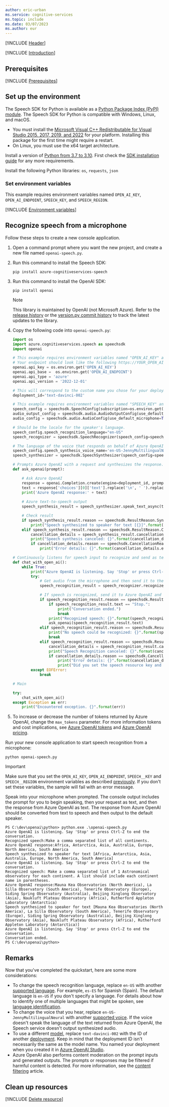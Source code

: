 ```yaml
---
author: eric-urban
ms.service: cognitive-services
ms.topic: include
ms.date: 03/07/2023
ms.author: eur
---
```


[!INCLUDE [Header](../../common/python.md)]

[!INCLUDE [Introduction](intro.md)]

## Prerequisites

[!INCLUDE [Prerequisites](../../common/azure-prerequisites-openai.md)]

## Set up the environment

The Speech SDK for Python is available as a [Python Package Index (PyPI) module](https://pypi.org/project/azure-cognitiveservices-speech/). The Speech SDK for Python is compatible with Windows, Linux, and macOS. 
- You must install the [Microsoft Visual C++ Redistributable for Visual Studio 2015, 2017, 2019, and 2022](/cpp/windows/latest-supported-vc-redist?view=msvc-170&preserve-view=true) for your platform. Installing this package for the first time might require a restart.
- On Linux, you must use the x64 target architecture.

Install a version of [Python from 3.7 to 3.10](https://www.python.org/downloads/). First check the [SDK installation guide](../../../quickstarts/setup-platform.md?pivots=programming-language-python) for any more requirements. 

Install the following Python libraries: `os`, `requests`, `json`

### Set environment variables

This example requires environment variables named `OPEN_AI_KEY`, `OPEN_AI_ENDPOINT`, `SPEECH_KEY`, and `SPEECH_REGION`.

[!INCLUDE [Environment variables](../../common/environment-variables-openai.md)]

## Recognize speech from a microphone

Follow these steps to create a new console application.

1. Open a command prompt where you want the new project, and create a new file named `openai-speech.py`.
1. Run this command to install the Speech SDK:  
    ```console
    pip install azure-cognitiveservices-speech
    ```
1. Run this command to install the OpenAI SDK:  
    ```console
    pip install openai
    ```
    > [!NOTE]
    > This library is maintained by OpenAI (not Microsoft Azure). Refer to the [release history](https://github.com/openai/openai-python/releases) or the [version.py commit history](https://github.com/openai/openai-python/commits/main/openai/version.py) to track the latest updates to the library.

1. Copy the following code into `openai-speech.py`: 

    ```Python
    import os
    import azure.cognitiveservices.speech as speechsdk
    import openai
    
    # This example requires environment variables named "OPEN_AI_KEY" and "OPEN_AI_ENDPOINT"
    # Your endpoint should look like the following https://YOUR_OPEN_AI_RESOURCE_NAME.openai.azure.com/
    openai.api_key = os.environ.get('OPEN_AI_KEY')
    openai.api_base =  os.environ.get('OPEN_AI_ENDPOINT')
    openai.api_type = 'azure'
    openai.api_version = '2022-12-01'
    
    # This will correspond to the custom name you chose for your deployment when you deployed a model.
    deployment_id='text-davinci-002' 
    
    # This example requires environment variables named "SPEECH_KEY" and "SPEECH_REGION"
    speech_config = speechsdk.SpeechConfig(subscription=os.environ.get('SPEECH_KEY'), region=os.environ.get('SPEECH_REGION'))
    audio_output_config = speechsdk.audio.AudioOutputConfig(use_default_speaker=True)
    audio_config = speechsdk.audio.AudioConfig(use_default_microphone=True)
    
    # Should be the locale for the speaker's language.
    speech_config.speech_recognition_language="en-US"
    speech_recognizer = speechsdk.SpeechRecognizer(speech_config=speech_config, audio_config=audio_output_config)
    
    # The language of the voice that responds on behalf of Azure OpenAI.
    speech_config.speech_synthesis_voice_name='en-US-JennyMultilingualNeural'
    speech_synthesizer = speechsdk.SpeechSynthesizer(speech_config=speech_config, audio_config=audio_config)
    
    # Prompts Azure OpenAI with a request and synthesizes the response.
    def ask_openai(prompt):
    
        # Ask Azure OpenAI
        response = openai.Completion.create(engine=deployment_id, prompt=prompt, max_tokens=100)
        text = response['choices'][0]['text'].replace('\n', ' ').replace(' .', '.').strip()
        print('Azure OpenAI response:' + text)
        
        # Azure text-to-speech output
        speech_synthesis_result = speech_synthesizer.speak_text_async(text).get()
    
        # Check result
        if speech_synthesis_result.reason == speechsdk.ResultReason.SynthesizingAudioCompleted:
            print("Speech synthesized to speaker for text [{}]".format(text))
        elif speech_synthesis_result.reason == speechsdk.ResultReason.Canceled:
            cancellation_details = speech_synthesis_result.cancellation_details
            print("Speech synthesis canceled: {}".format(cancellation_details.reason))
            if cancellation_details.reason == speechsdk.CancellationReason.Error:
                print("Error details: {}".format(cancellation_details.error_details))
    
    # Continuously listens for speech input to recognize and send as text to Azure OpenAI
    def chat_with_open_ai():
        while True:
            print("Azure OpenAI is listening. Say 'Stop' or press Ctrl-Z to end the conversation.")
            try:
                # Get audio from the microphone and then send it to the TTS service.
                speech_recognition_result = speech_recognizer.recognize_once_async().get()
    
                # If speech is recognized, send it to Azure OpenAI and listen for the response.
                if speech_recognition_result.reason == speechsdk.ResultReason.RecognizedSpeech:
                    if speech_recognition_result.text == "Stop.": 
                        print("Conversation ended.")
                        break
                    print("Recognized speech: {}".format(speech_recognition_result.text))
                    ask_openai(speech_recognition_result.text)
                elif speech_recognition_result.reason == speechsdk.ResultReason.NoMatch:
                    print("No speech could be recognized: {}".format(speech_recognition_result.no_match_details))
                    break
                elif speech_recognition_result.reason == speechsdk.ResultReason.Canceled:
                    cancellation_details = speech_recognition_result.cancellation_details
                    print("Speech Recognition canceled: {}".format(cancellation_details.reason))
                    if cancellation_details.reason == speechsdk.CancellationReason.Error:
                        print("Error details: {}".format(cancellation_details.error_details))
                        print("Did you set the speech resource key and region values?")
            except EOFError:
                break
    
    # Main
    
    try:
        chat_with_open_ai()
    except Exception as err:
        print("Encountered exception. {}".format(err))
    ```
1. To increase or decrease the number of tokens returned by Azure OpenAI, change the `max_tokens` parameter. For more information tokens and cost implications, see [Azure OpenAI tokens](/azure/cognitive-services/openai/overview#tokens) and [Azure OpenAI pricing](https://azure.microsoft.com/pricing/details/cognitive-services/openai-service/).

Run your new console application to start speech recognition from a microphone:

```console
python openai-speech.py
```

> [!IMPORTANT]
> Make sure that you set the `OPEN_AI_KEY`, `OPEN_AI_ENDPOINT`, `SPEECH__KEY` and `SPEECH__REGION` environment variables as described [previously](#set-environment-variables). If you don't set these variables, the sample will fail with an error message.

Speak into your microphone when prompted. The console output includes the prompt for you to begin speaking, then your request as text, and then the response from Azure OpenAI as text. The response from Azure OpenAI should be converted from text to speech and then output to the default speaker.

```console
PS C:\dev\openai\python> python.exe .\openai-speech.py
Azure OpenAI is listening. Say 'Stop' or press Ctrl-Z to end the conversation.
Recognized speech:Make a comma separated list of all continents.
Azure OpenAI response:Africa, Antarctica, Asia, Australia, Europe, North America, South America
Speech synthesized to speaker for text [Africa, Antarctica, Asia, Australia, Europe, North America, South America]
Azure OpenAI is listening. Say 'Stop' or press Ctrl-Z to end the conversation.
Recognized speech: Make a comma separated list of 1 Astronomical observatory for each continent. A list should include each continent name in parentheses.
Azure OpenAI response:Mauna Kea Observatories (North America), La Silla Observatory (South America), Tenerife Observatory (Europe), Siding Spring Observatory (Australia), Beijing Xinglong Observatory (Asia), Naukluft Plateau Observatory (Africa), Rutherford Appleton Laboratory (Antarctica)
Speech synthesized to speaker for text [Mauna Kea Observatories (North America), La Silla Observatory (South America), Tenerife Observatory (Europe), Siding Spring Observatory (Australia), Beijing Xinglong Observatory (Asia), Naukluft Plateau Observatory (Africa), Rutherford Appleton Laboratory (Antarctica)]
Azure OpenAI is listening. Say 'Stop' or press Ctrl-Z to end the conversation.
Conversation ended.
PS C:\dev\openai\python> 
```

## Remarks
Now that you've completed the quickstart, here are some more considerations:

- To change the speech recognition language, replace `en-US` with another [supported language](~/articles/cognitive-services/speech-service/supported-languages.md). For example, `es-ES` for Spanish (Spain). The default language is `en-US` if you don't specify a language. For details about how to identify one of multiple languages that might be spoken, see [language identification](~/articles/cognitive-services/speech-service/language-identification.md). 
- To change the voice that you hear, replace `en-US-JennyMultilingualNeural` with another [supported voice](~/articles/cognitive-services/speech-service/supported-languages.md#prebuilt-neural-voices). If the voice doesn't speak the language of the text returned from Azure OpenAI, the Speech service doesn't output synthesized audio.
- To use a different [model](/azure/cognitive-services/openai/concepts/models#model-summary-table-and-region-availability), replace `text-davinci-002` with the ID of another [deployment](/azure/cognitive-services/openai/how-to/create-resource#deploy-a-model). Keep in mind that the deployment ID isn't necessarily the same as the model name. You named your deployment when you created it in [Azure OpenAI Studio](https://oai.azure.com/).
- Azure OpenAI also performs content moderation on the prompt inputs and generated outputs. The prompts or responses may be filtered if harmful content is detected. For more information, see the [content filtering](/azure/cognitive-services/openai/concepts/content-filter) article.

## Clean up resources

[!INCLUDE [Delete resource](../../common/delete-resource.md)]
